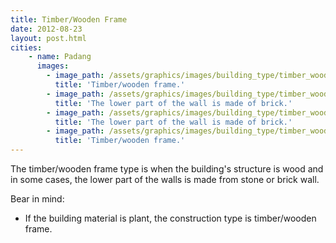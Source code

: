 ```yaml
---
title: Timber/Wooden Frame
date: 2012-08-23
layout: post.html
cities:
    - name: Padang
      images:
        - image_path: /assets/graphics/images/building_type/timber_wooden_padang_01.jpg
          title: 'Timber/wooden frame.'          
        - image_path: /assets/graphics/images/building_type/timber_wooden_padang_02.jpg
          title: 'The lower part of the wall is made of brick.'
        - image_path: /assets/graphics/images/building_type/timber_wooden_padang_03.jpg
          title: 'The lower part of the wall is made of brick.'
        - image_path: /assets/graphics/images/building_type/timber_wooden_padang_04.jpg
          title: 'Timber/wooden frame.'          
---
```


The timber/wooden frame type is when the building's structure is wood and in some cases, the lower part of the walls is made from stone or brick wall.

Bear in mind:
-  If the building material is plant, the construction type is timber/wooden frame.

 